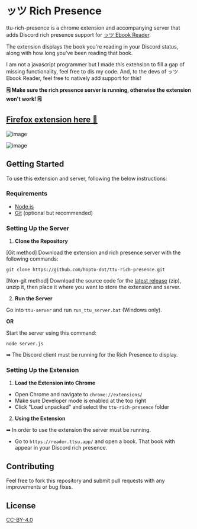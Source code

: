 # ッツ Rich Presence
ttu-rich-presence is a chrome extension and accompanying server that adds Discord rich presence support for [ッツ Ebook Reader](https://reader.ttsu.app/).

The extension displays the book you're reading in your Discord status, along with how long you've been reading that book.

I am not a javascript programmer but I made this extension to fill a gap of missing functionality, feel free to dis my code. And, to the devs of ッツ Ebook Reader, feel free to natively add support for this!

**🗒 Make sure the rich presence server is running, otherwise the extension won't work! 🗒**

## [Firefox extension here 🦊](https://addons.mozilla.org/firefox/addon/ttu-reader-rich-presence/)

![image](https://github.com/hopto-dot/ttu-rich-presence/assets/66906618/573e2c12-6301-4a22-b673-b4bc176fd38f)

![image](https://github.com/hopto-dot/ttu-rich-presence/assets/66906618/cea310d0-ac03-44d6-b474-9e5a51d69dc1)

## Getting Started

To use this extension and server, following the below instructions:

### Requirements

- [Node.js](https://nodejs.org/)
- [Git](https://git-scm.com/downloads) (optional but recommended)

### Setting Up the Server
1. **Clone the Repository**
   
[Git method] Download the extension and rich presence server with the following commands:
```
git clone https://github.com/hopto-dot/ttu-rich-presence.git
```

[Non-git method] Download the source code for the [latest release](https://github.com/hopto-dot/ttu-rich-presence/releases/latest) (zip), unzip it, then place it where you want to store the extension and server.

2. **Run the Server**

Go into `ttu-server` and run `run_ttu_server.bat` (Windows only).

**OR**

Start the server using this command:
```
node server.js
```

➡ The Discord client must be running for the Rich Presence to display. 

### Setting Up the Extension
1. **Load the Extension into Chrome**
- Open Chrome and navigate to `chrome://extensions/`
- Make sure Developer mode is enabled at the top right
- Click "Load unpacked" and select the `ttu-rich-presence` folder

2. **Using the Extension**

➡ In order to use the extension the server must be running.
   
- Go to `https://reader.ttsu.app/` and open a book. That book with appear in your Discord rich presence.

## Contributing

Feel free to fork this repository and submit pull requests with any improvements or bug fixes.

## License

[CC-BY-4.0](https://creativecommons.org/licenses/by/4.0/)
